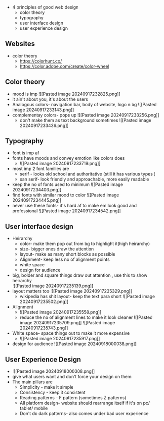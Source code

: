 - 4 principles of good web design
	- color theory
	- typography
	- user interface design
	- user experience design
## Websites
- color theory
	- https://colorhunt.co/
	- https://color.adobe.com/create/color-wheel
## Color theory
- mood is imp
	![[Pasted image 20240917232825.png]]
- it ain't about you, it's about the users
- Analogous colors- navigation bar, body of website, logo n bg
	![[Pasted image 20240917233143.png]]
- complementay colors- pops up
	![[Pasted image 20240917233256.png]]
	- don't make them as text background sometimes
		![[Pasted image 20240917233436.png]]
## Typography
- font is imp af
- fonts have moods and convey emotion like colors does
	- ![[Pasted image 20240917233719.png]]
- most imp 2 font families are
	-  serif - looks old school and authoritative (still it has various types )
	- san serif- look friendly and approachable, more easily readable
- keep the no of fonts used to minimum
	![[Pasted image 20240917234403.png]]
- find fonts with similar mood to color
	![[Pasted image 20240917234445.png]]
- never use these fonts- it's hard af to make em look good and professional
	![[Pasted image 20240917234542.png]]
## User interface design
- Heirarchy
	- color- make them pop out from bg to highlight it(high heirarchy)
	- size- bigger ones draw the attention
	- layout- make as many short blocks as possible
	- Alignment- keep less no of alignment points
	- white space
	- design for audience
- big, bolder and square things draw out attention , use this to show heirarchy  
	![[Pasted image 20240917235139.png]]
- layout matters too
	![[Pasted image 20240917235329.png]]
	- wikipedia has shit layout- keep the text para short
		![[Pasted image 20240917235502.png]]
- Alignment
	- ![[Pasted image 20240917235558.png]]
	- reduce the no of alignment lines to make it look cleaner
		![[Pasted image 20240917235709.png]]
		![[Pasted image 20240917235743.png]]
- White space- space things out to make it more expensive 
	- ![[Pasted image 20240917235917.png]]
- design for audience
	![[Pasted image 20240918000038.png]]
## User Experience Design
-  ![[Pasted image 20240918000308.png]]
- give what users want and don't force your design on them
- The main pillars are
	- Simplicity - make it simple
	- Consistency - keep it consistent 
	- Reading patterns - F pattern (sometimes Z patterns)
	- All platform design- website should rearrange itself if it's on pc/ tablet/ mobile
	- Don't do dark patterns- also comes under bad user experience